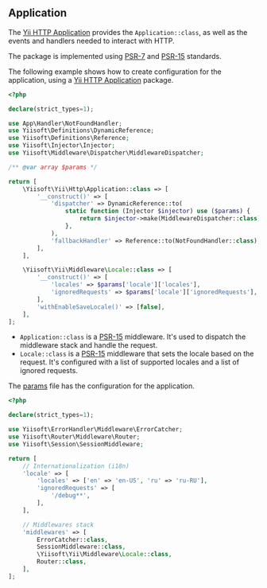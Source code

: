 ## Application

The [Yii HTTP Application](https://github.com/yiisoft/yii-http) provides the `Application::class`, as well as the events
and handlers needed to interact with HTTP.

The package is implemented using [PSR-7](https://www.php-fig.org/psr/psr-7/) and [PSR-15](https://www.php-fig.org/psr/psr-15/) standards.

The following example shows how to create configuration for the application, using a [Yii HTTP Application](https://github.com/yiisoft/yii-http) package.

```php
<?php

declare(strict_types=1);

use App\Handler\NotFoundHandler;
use Yiisoft\Definitions\DynamicReference;
use Yiisoft\Definitions\Reference;
use Yiisoft\Injector\Injector;
use Yiisoft\Middleware\Dispatcher\MiddlewareDispatcher;

/** @var array $params */

return [
    \Yiisoft\Yii\Http\Application::class => [
        '__construct()' => [
            'dispatcher' => DynamicReference::to(
                static function (Injector $injector) use ($params) {
                    return $injector->make(MiddlewareDispatcher::class)->withMiddlewares($params['middlewares']);
                },
            ),
            'fallbackHandler' => Reference::to(NotFoundHandler::class),
        ],
    ],

    \Yiisoft\Yii\Middleware\Locale::class => [
        '__construct()' => [
            'locales' => $params['locale']['locales'],
            'ignoredRequests' => $params['locale']['ignoredRequests'],
        ],
        'withEnableSaveLocale()' => [false],
    ],
];
```

- `Application::class` is a [PSR-15](https://www.php-fig.org/psr/psr-15/) middleware. It's used to dispatch the middleware
stack and handle the request.
- `Locale::class` is a [PSR-15](https://www.php-fig.org/psr/psr-15/) middleware that sets the locale based on the
request. It's configured with a list of supported locales and a list of ignored requests.

The [params](https://github.com/yii-tools/app/blob/main/config/params.php) file has the configuration for the
application.

```php
<?php

declare(strict_types=1);

use Yiisoft\ErrorHandler\Middleware\ErrorCatcher;
use Yiisoft\Router\Middleware\Router;
use Yiisoft\Session\SessionMiddleware;

return [
    // Internationalization (i18n)
    'locale' => [
        'locales' => ['en' => 'en-US', 'ru' => 'ru-RU'],
        'ignoredRequests' => [
            '/debug**',
        ],
    ],

    // Middlewares stack
    'middlewares' => [
        ErrorCatcher::class,
        SessionMiddleware::class,
        \Yiisoft\Yii\Middleware\Locale::class,
        Router::class,
    ],
];
```
